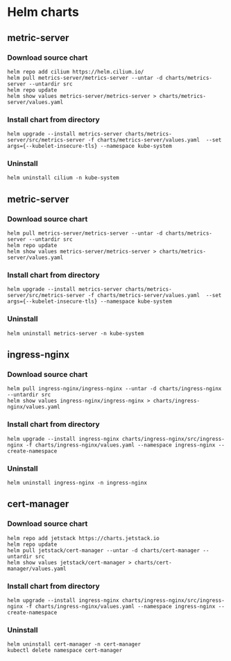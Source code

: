 # Helm charts

## metric-server

### Download source chart
```
helm repo add cilium https://helm.cilium.io/
helm pull metrics-server/metrics-server --untar -d charts/metrics-server --untardir src
helm repo update
helm show values metrics-server/metrics-server > charts/metrics-server/values.yaml
```

### Install chart from directory

```
helm upgrade --install metrics-server charts/metrics-server/src/metrics-server -f charts/metrics-server/values.yaml  --set args={--kubelet-insecure-tls} --namespace kube-system
```

### Uninstall

```
helm uninstall cilium -n kube-system
```

## metric-server

### Download source chart
```
helm pull metrics-server/metrics-server --untar -d charts/metrics-server --untardir src
helm repo update
helm show values metrics-server/metrics-server > charts/metrics-server/values.yaml
```

### Install chart from directory

```
helm upgrade --install metrics-server charts/metrics-server/src/metrics-server -f charts/metrics-server/values.yaml  --set args={--kubelet-insecure-tls} --namespace kube-system
```

### Uninstall

```
helm uninstall metrics-server -n kube-system
```


## ingress-nginx

### Download source chart
```
helm pull ingress-nginx/ingress-nginx --untar -d charts/ingress-nginx --untardir src
helm show values ingress-nginx/ingress-nginx > charts/ingress-nginx/values.yaml
```

### Install chart from directory

```
helm upgrade --install ingress-nginx charts/ingress-nginx/src/ingress-nginx -f charts/ingress-nginx/values.yaml --namespace ingress-nginx --create-namespace
```

### Uninstall

```
helm uninstall ingress-nginx -n ingress-nginx
```

## cert-manager

### Download source chart
```
helm repo add jetstack https://charts.jetstack.io
helm repo update
helm pull jetstack/cert-manager --untar -d charts/cert-manager --untardir src
helm show values jetstack/cert-manager > charts/cert-manager/values.yaml
```

### Install chart from directory

```
helm upgrade --install ingress-nginx charts/ingress-nginx/src/ingress-nginx -f charts/ingress-nginx/values.yaml --namespace ingress-nginx --create-namespace
```

### Uninstall

```
helm uninstall cert-manager -n cert-manager
kubectl delete namespace cert-manager
```